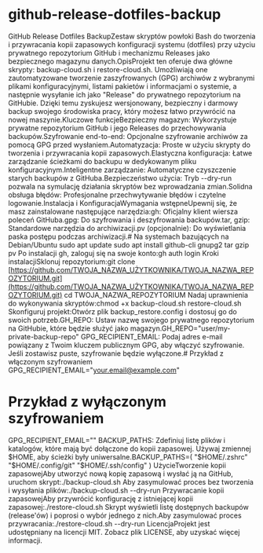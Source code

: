 # github-release-dotfiles-backup
GitHub Release Dotfiles BackupZestaw skryptów powłoki Bash do tworzenia i przywracania kopii zapasowych konfiguracji systemu (dotfiles) przy użyciu prywatnego repozytorium GitHub i mechanizmu Releases jako bezpiecznego magazynu danych.OpisProjekt ten oferuje dwa główne skrypty: backup-cloud.sh i restore-cloud.sh. Umożliwiają one zautomatyzowane tworzenie zaszyfrowanych (GPG) archiwów z wybranymi plikami konfiguracyjnymi, listami pakietów i informacjami o systemie, a następnie wysyłanie ich jako "Release" do prywatnego repozytorium na GitHubie. Dzięki temu zyskujesz wersjonowany, bezpieczny i darmowy backup swojego środowiska pracy, który możesz łatwo przywrócić na nowej maszynie.Kluczowe funkcjeBezpieczny magazyn: Wykorzystuje prywatne repozytorium GitHub i jego Releases do przechowywania backupów.Szyfrowanie end-to-end: Opcjonalne szyfrowanie archiwów za pomocą GPG przed wysłaniem.Automatyzacja: Proste w użyciu skrypty do tworzenia i przywracania kopii zapasowych.Elastyczna konfiguracja: Łatwe zarządzanie ścieżkami do backupu w dedykowanym pliku konfiguracyjnym.Inteligentne zarządzanie: Automatyczne czyszczenie starych backupów z GitHuba.Bezpieczeństwo użycia: Tryb --dry-run pozwala na symulację działania skryptów bez wprowadzania zmian.Solidna obsługa błędów: Profesjonalne przechwytywanie błędów i czytelne logowanie.Instalacja i KonfiguracjaWymagania wstępneUpewnij się, że masz zainstalowane następujące narzędzia:gh: Oficjalny klient wiersza poleceń GitHuba.gpg: Do szyfrowania i deszyfrowania backupów.tar, gzip: Standardowe narzędzia do archiwizacji.pv (opcjonalnie): Do wyświetlania paska postępu podczas archiwizacji.# Na systemach bazujących na Debian/Ubuntu
sudo apt update
sudo apt install github-cli gnupg2 tar gzip pv
Po instalacji gh, zaloguj się na swoje konto:gh auth login
Kroki instalacjiSklonuj repozytorium:git clone [https://github.com/TWOJA_NAZWA_UŻYTKOWNIKA/TWOJA_NAZWA_REPOZYTORIUM.git](https://github.com/TWOJA_NAZWA_UŻYTKOWNIKA/TWOJA_NAZWA_REPOZYTORIUM.git)
cd TWOJA_NAZWA_REPOZYTORIUM
Nadaj uprawnienia do wykonywania skryptów:chmod +x backup-cloud.sh restore-cloud.sh
Skonfiguruj projekt:Otwórz plik backup_restore.config i dostosuj go do swoich potrzeb.GH_REPO: Ustaw nazwę swojego prywatnego repozytorium na GitHubie, które będzie służyć jako magazyn.GH_REPO="user/my-private-backup-repo"
GPG_RECIPIENT_EMAIL: Podaj adres e-mail powiązany z Twoim kluczem publicznym GPG, aby włączyć szyfrowanie. Jeśli zostawisz puste, szyfrowanie będzie wyłączone.# Przykład z włączonym szyfrowaniem
GPG_RECIPIENT_EMAIL="your.email@example.com"

# Przykład z wyłączonym szyfrowaniem
GPG_RECIPIENT_EMAIL=""
BACKUP_PATHS: Zdefiniuj listę plików i katalogów, które mają być dołączone do kopii zapasowej. Używaj zmiennej $HOME, aby ścieżki były uniwersalne.BACKUP_PATHS=(
    "$HOME/.zshrc"
    "$HOME/.config/git"
    "$HOME/.ssh/config"
)
UżycieTworzenie kopii zapasowejAby utworzyć nową kopię zapasową i wysłać ją na GitHub, uruchom skrypt:./backup-cloud.sh
Aby zasymulować proces bez tworzenia i wysyłania plików:./backup-cloud.sh --dry-run
Przywracanie kopii zapasowejAby przywrócić konfigurację z istniejącej kopii zapasowej:./restore-cloud.sh
Skrypt wyświetli listę dostępnych backupów (release'ów) i poprosi o wybór jednego z nich.Aby zasymulować proces przywracania:./restore-cloud.sh --dry-run
LicencjaProjekt jest udostępniany na licencji MIT. Zobacz plik LICENSE, aby uzyskać więcej informacji.
